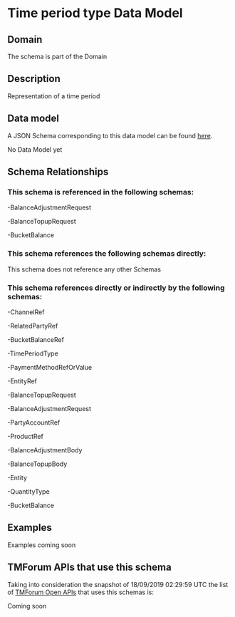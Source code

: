 # Time period type Data Model

## Domain

The  schema is part of the  Domain

## Description

Representation of a time period

## Data model

A JSON Schema corresponding to this data model can be found
[here](https://github.com/tmforum-rand/schemas/blob/master/Common/TimePeriodType.schema.json).

No Data Model yet

## Schema Relationships

### This schema is referenced in the following schemas:

-BalanceAdjustmentRequest

-BalanceTopupRequest

-BucketBalance

### This schema references the following schemas directly:

This schema does not reference any other Schemas

### This schema references directly or indirectly by the following schemas:

-ChannelRef

-RelatedPartyRef

-BucketBalanceRef

-TimePeriodType

-PaymentMethodRefOrValue

-EntityRef

-BalanceTopupRequest

-BalanceAdjustmentRequest

-PartyAccountRef

-ProductRef

-BalanceAdjustmentBody

-BalanceTopupBody

-Entity

-QuantityType

-BucketBalance



## Examples

Examples coming soon

## TMForum APIs that use this schema

Taking into consideration the snapshot of 18/09/2019 02:29:59 UTC the list of [TMForum Open APIs](https://www.tmforum.org/open-apis/) that uses this schemas is:

Coming soon